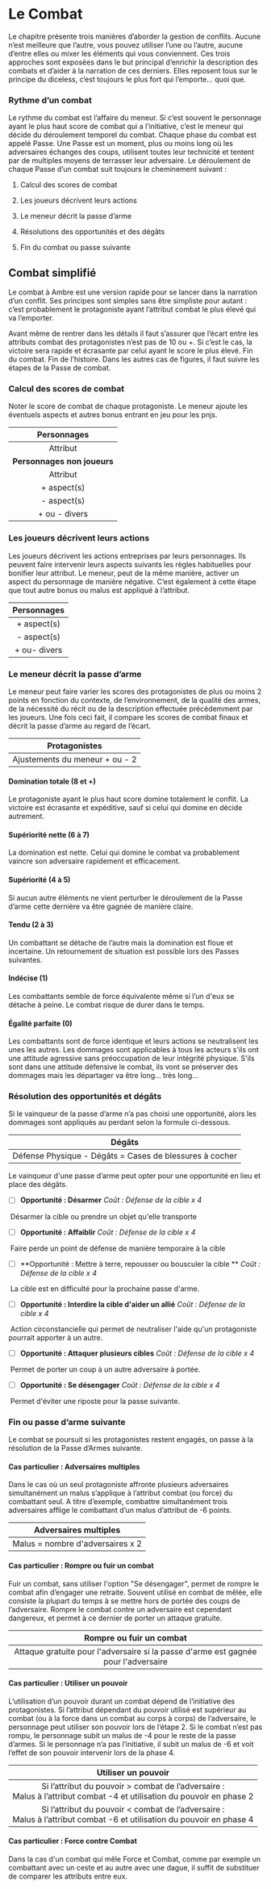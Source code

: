 # Le Combat

Le chapitre présente trois manières d’aborder la gestion de conflits. Aucune n’est meilleure que l’autre, vous pouvez utiliser l’une ou l’autre, aucune d’entre elles ou mixer les éléments qui vous conviennent. Ces trois approches sont exposées dans le but principal d’enrichir la description des combats et d’aider à la narration de ces derniers. Elles reposent tous sur le principe du diceless, c’est toujours le plus fort qui l’emporte… quoi que.

### Rythme d’un combat

Le rythme du combat est l’affaire du meneur. Si c’est souvent le personnage ayant le plus haut score de combat qui a l’initiative, c’est le meneur qui décide du déroulement temporel du combat. Chaque phase du combat est appelé Passe. Une Passe est un moment, plus ou moins long où les adversaires échanges des coups, utilisent toutes leur technicité et tentent par de multiples moyens de terrasser leur adversaire. Le déroulement de chaque Passe d’un combat suit toujours le cheminement suivant :

1. Calcul des scores de combat

2. Les joueurs décrivent leurs actions

3. Le meneur décrit la passe d’arme

4. Résolutions des opportunités et des dégâts

5. Fin du combat ou passe suivante


## **Combat simplifié**

Le combat à Ambre est une version rapide pour se lancer dans la narration d’un conflit. Ses principes sont simples sans être simpliste pour autant : c’est probablement le protagoniste ayant l’attribut combat le plus élevé qui va l’emporter.

Avant même de rentrer dans les détails il faut s’assurer que l’écart entre les attributs combat des protagonistes n’est pas de 10 ou +. Si c’est le cas, la victoire sera rapide et écrasante par celui ayant le score le plus élevé. Fin du combat. Fin de l’histoire. Dans les autres cas de figures, il faut suivre les étapes de la Passe de combat.

### Calcul des scores de combat

Noter le score de combat de chaque protagoniste. Le meneur ajoute les éventuels aspects et autres bonus entrant en jeu pour les pnjs.

|         Personnages         |
| :-------------------------: |
|          Attribut           |
| **Personnages non joueurs** |
|          Attribut           |
|         + aspect(s)         |
|         - aspect(s)         |
|        + ou - divers        |

### Les joueurs décrivent leurs actions

Les joueurs décrivent les actions entreprises par leurs personnages. Ils peuvent faire intervenir leurs aspects suivants les règles habituelles pour bonifier leur attribut. Le meneur, peut de la même manière, activer un aspect du personnage de manière négative. C’est également à cette étape que tout autre bonus ou malus est appliqué à l’attribut.

| Personnages  |
| :----------: |
| + aspect(s)  |
| - aspect(s)  |
| + ou- divers |

### Le meneur décrit la passe d’arme

Le meneur peut faire varier les scores des protagonistes de plus ou moins 2 points en fonction du contexte, de l’environnement, de la qualité des armes, de la nécessité du récit ou de la description effectuée précédemment par les joueurs. Une fois ceci fait, il compare les scores de combat finaux et décrit la passe d’arme au regard de l’écart.

|         Protagonistes          |
| :----------------------------: |
| Ajustements du meneur + ou - 2 |

#### Domination totale (8 et +)

Le protagoniste ayant le plus haut score domine totalement le conflit. La victoire est écrasante et expéditive, sauf si celui qui domine en décide autrement. 

#### Supériorité nette (6 à 7)

La domination est nette. Celui qui domine le combat va probablement vaincre son adversaire rapidement et efficacement.

#### Supériorité (4 à 5)

Si aucun autre éléments ne vient perturber le déroulement de la Passe d’arme cette dernière va être gagnée de manière claire.

#### Tendu (2 à 3)

Un combattant se détache de l’autre mais la domination est floue et incertaine. Un retournement de situation est possible lors des Passes suivantes.

#### Indécise (1)

Les combattants semble de force équivalente même si l’un d'eux se détache à peine. Le combat risque de durer dans le temps.

#### Égalité parfaite (0)

Les combattants sont de force identique et leurs actions se neutralisent les unes les autres. Les dommages sont applicables à tous les acteurs s'ils ont une attitude agressive sans préoccupation de leur intégrité physique. S'ils sont dans une attitude défensive le combat, ils vont se préserver des dommages mais les départager va être long... très long...

### Résolution des opportunités et dégâts

Si le vainqueur de la passe d’arme n’a pas choisi une opportunité, alors les dommages sont appliqués au perdant selon la formule ci-dessous.

|                         Dégâts                          |
| :-----------------------------------------------------: |
| Défense Physique - Dégâts = Cases de blessures à cocher |

Le vainqueur d'une passe d’arme peut opter pour une opportunité en lieu et place des dégâts.

- [ ] **Opportunité : Désarmer** *Coût : Défense de la cible x 4*

​	Désarmer la cible ou prendre un objet qu'elle transporte

- [ ] **Opportunité : Affaiblir** *Coût : Défense de la cible x 4*

​	Faire perde un point de défense de manière temporaire à la cible

- [ ] **Opportunité : Mettre à terre, repousser ou bousculer la cible ** *Coût : Défense de la cible x 4*

​	La cible est en difficulté pour la prochaine passe d'arme.

- [ ] **Opportunité : Interdire la cible d'aider un allié** *Coût : Défense de la cible x 4*

​	Action circonstancielle qui permet de neutraliser l'aide qu'un  protagoniste pourrait apporter à un autre.

- [ ] **Opportunité : Attaquer plusieurs cibles** *Coût : Défense de la cible x 4*

​	Permet de porter un coup à un autre adversaire à portée.

- [ ] **Opportunité : Se désengager** *Coût : Défense de la cible x 4*

​	Permet d'éviter une riposte pour la passe suivante.

### Fin ou passe d’arme suivante

Le combat se poursuit si les protagonistes restent engagés, on passe à la résolution de la Passe d’Armes suivante.

#### Cas particulier : Adversaires multiples

Dans le cas où un seul protagoniste affronte plusieurs adversaires simultanément un malus s’applique à l’attribut combat (ou force) du combattant seul. A titre d’exemple, combattre simultanément trois adversaires afflige le combattant d’un malus d’attribut de -6 points.

|       Adversaires multiples       |
| :-------------------------------: |
| Malus = nombre d'adversaires  x 2 |

#### Cas particulier : Rompre ou fuir un combat

Fuir un combat, sans utiliser l'option "Se désengager", permet de rompre le combat afin d’engager une retraite. Souvent utilisé en combat de mêlée, elle consiste la plupart du temps à se mettre hors de portée des coups de l’adversaire. Rompre le combat contre un adversaire est cependant dangereux, et permet à ce dernier de porter un attaque gratuite.

|                   Rompre ou fuir un combat                   |
| :----------------------------------------------------------: |
| Attaque gratuite pour l'adversaire si la passe d'arme est gagnée pour l'adversaire |

#### Cas particulier : Utiliser un pouvoir

L’utilisation d’un pouvoir durant un combat dépend de l’initiative des protagonistes. Si l’attribut dépendant du pouvoir utilisé est supérieur au combat (ou à la force dans un combat au corps à corps) de l’adversaire, le personnage peut utiliser son pouvoir lors de l’étape 2. Si le combat n’est pas rompu, le personnage subit un malus de -4 pour le reste de la passe d’armes. Si le personnage n’a pas l’initiative, il subit un malus de -6 et voit l’effet de son pouvoir intervenir lors de la phase 4.

|                     Utiliser un pouvoir                      |
| :----------------------------------------------------------: |
| Si  l’attribut du pouvoir > combat de l’adversaire  : <br />Malus à  l’attribut combat -4 et utilisation  du pouvoir en phase 2 |
| Si  l’attribut du pouvoir < combat de l’adversaire : <br />Malus à  l’attribut combat -6 et utilisation  du pouvoir en phase 4 |

#### Cas particulier : Force contre Combat

Dans la cas d'un combat qui mêle Force et Combat, comme par exemple un combattant avec un ceste et au autre avec une dague, il suffit de substituer de comparer les attributs entre eux.
